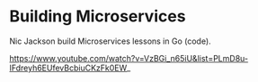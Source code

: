 # Building Microservices

Nic Jackson build Microservices lessons in Go (code).

https://www.youtube.com/watch?v=VzBGi_n65iU&list=PLmD8u-IFdreyh6EUfevBcbiuCKzFk0EW_
